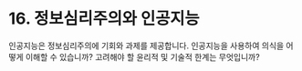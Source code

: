 # 16. 정보심리주의와 인공지능

인공지능은 정보심리주의에 기회와 과제를 제공합니다. 인공지능을 사용하여 의식을 어떻게 이해할 수 있습니까? 고려해야 할 윤리적 및 기술적 한계는 무엇입니까?
